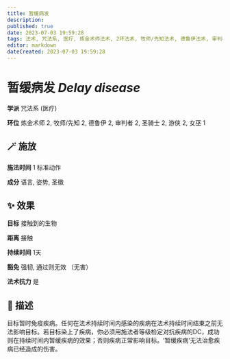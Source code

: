 ```yaml
---
title: 暂缓病发
description: 
published: true
date: 2023-07-03 19:59:28
tags: 法术, 咒法系, 医疗, 炼金术师法术, 2环法术, 牧师/先知法术, 德鲁伊法术, 审判者法术, 圣骑士法术, 游侠法术, 女巫法术, 1环法术
editor: markdown
dateCreated: 2023-07-03 19:59:28
---
```


# **暂缓病发** *Delay disease*

**学派** 咒法系 (医疗) 

**环位** 炼金术师 2, 牧师/先知 2, 德鲁伊 2, 审判者 2, 圣骑士 2, 游侠 2, 女巫 1

## 🪄 施放

**施法时间** 1 标准动作

**成分** 语言, 姿势, 圣徽

## ✨ 效果 

**目标** 接触到的生物 

**距离** 接触  

**持续时间** 1天 

**豁免** 强韧, 通过则无效 （无害）

**法术抗力** 是

## 📖 描述

目标暂时免疫疾病。任何在法术持续时间内感染的疾病在法术持续时间结束之前无法影响目标。若目标染上了疾病，你必须用施法者等级检定对抗疾病的DC，成功则在持续时间内暂缓疾病的效果；否则疾病正常影响目标。‘暂缓疾病’无法治愈疾病已经造成的伤害。
    